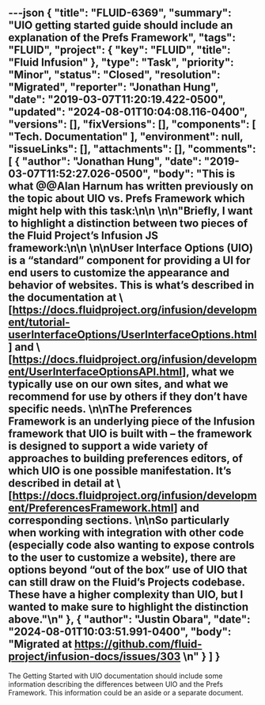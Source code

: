 ---json
{
  "title": "FLUID-6369",
  "summary": "UIO getting started guide should include an explanation of the Prefs Framework",
  "tags": "FLUID",
  "project": {
    "key": "FLUID",
    "title": "Fluid Infusion"
  },
  "type": "Task",
  "priority": "Minor",
  "status": "Closed",
  "resolution": "Migrated",
  "reporter": "Jonathan Hung",
  "date": "2019-03-07T11:20:19.422-0500",
  "updated": "2024-08-01T10:04:08.116-0400",
  "versions": [],
  "fixVersions": [],
  "components": [
    "Tech. Documentation"
  ],
  "environment": null,
  "issueLinks": [],
  "attachments": [],
  "comments": [
    {
      "author": "Jonathan Hung",
      "date": "2019-03-07T11:52:27.026-0500",
      "body": "This is what @@Alan Harnum has written previously on the topic about UIO vs. Prefs Framework which might help with this task:\n\n \n\n\"Briefly, I want to highlight a distinction between two pieces of the Fluid Project’s Infusion JS framework:\n\n \n\n**User Interface Options** (UIO) is a “standard” component for providing a UI for end users to customize the appearance and behavior of websites. This is what’s described in the documentation at \\[<https://docs.fluidproject.org/infusion/development/tutorial-userInterfaceOptions/UserInterfaceOptions.html>] and \\[<https://docs.fluidproject.org/infusion/development/UserInterfaceOptionsAPI.html>], what we typically use on our own sites, and what we recommend for use by others if they don’t have specific needs. \n\nThe **Preferences Framework** is an underlying piece of the Infusion framework that UIO is built with – the framework is designed to support a wide variety of approaches to building preferences editors, of which UIO is one possible manifestation. It’s described in detail at \\[<https://docs.fluidproject.org/infusion/development/PreferencesFramework.html>] and corresponding sections. \n\nSo particularly when working with integration with other code (especially code also wanting to expose controls to the user to customize a website), there are options beyond “out of the box” use of UIO that can still draw on the Fluid’s Projects codebase. These have a higher complexity than UIO, but I wanted to make sure to highlight the distinction above.\"\n"
    },
    {
      "author": "Justin Obara",
      "date": "2024-08-01T10:03:51.991-0400",
      "body": "Migrated at <https://github.com/fluid-project/infusion-docs/issues/303>&#x20;\n"
    }
  ]
}
---
The Getting Started with UIO documentation should include some information describing the differences between UIO and the Prefs Framework. This information could be an aside or a separate document.

        